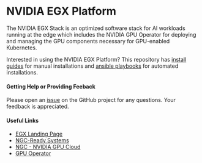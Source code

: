 # NVIDIA EGX Platform

The NVIDIA EGX Stack is an optimized software stack for AI workloads running at the edge which includes the NVIDIA GPU Operator for deploying and managing the GPU components necessary for GPU-enabled Kubernetes.

Interested in using the NVIDIA EGX Platform? This repository has [install guides](https://github.com/NVIDIA/egx-platform/tree/master/Install%20Guides) for manual installations and [ansible playbooks](https://github.com/NVIDIA/egx-platform/tree/master/Playbooks) for automated installations.

#### Getting Help or Providing Feeback

Please open an [issue](https://github.com/NVIDIA/egx-platform/issues) on the GitHub project for any questions. Your feedback is appreciated.

#### Useful Links
- [EGX Landing Page](https://www.nvidia.com/en-us/data-center/products/egx-edge-computing/)
- [NGC-Ready Systems](https://docs.nvidia.com/ngc/ngc-ready-systems/index.html)
- [NGC - NVIDIA GPU Cloud](https://ngc.nvidia.com/catalog/all)
- [GPU Operator](https://github.com/NVIDIA/gpu-operator)
